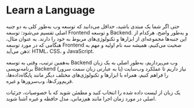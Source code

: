 # Learn a Language

حتی اگر شما یک مبتدی باشید، حداقل می‌دانید که توسعه وب به‌طور کلی به دو جنبه اصلی تقسیم می‌شود: توسعه Frontend و توسعه Backend. و به‌طور واضح، هرکدام از این جنبه‌ها مجموعه‌ای از ابزارها و تکنولوژی‌های مربوط به خود را دارند. به عنوان مثال، هنگامی که در مورد توسعه Frontend صحبت می‌کنیم، همیشه سه نام اولیه و مهم به ذهن می‌آید: HTML، CSS، و JavaScript.

به‌همین ترتیب، وقتی به توسعه Backend وب می‌پردازیم، به‌طور اصلی به یک زبان برنامه‌نویسی Backend (یا به عبارتی زبان سمت سرور) نیاز داریم تا عملکرد وب‌سایت را فراهم کنیم، همراه با ابزارها و تکنولوژی‌های مختلف دیگر مانند پایگاه‌داده‌ها، فریم‌ورک‌ها، وب‌سرورها و غیره.

یک زبان از لیست داده شده را انتخاب کنید و مطمئن شوید که با خصوصیات، جزئیات اصلی در مورد زمان اجرا مانند هم‌زمانی، مدل حافظه و غیره آشنا شوید.
